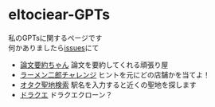 # eltociear-GPTs
私のGPTsに関するページです<br>
何かありましたら[issues](https://github.com/eltociear/eltociear-GPTs/issues)にて

- [論文要約ちゃん](https://chat.openai.com/g/g-h83B7EykG-lun-wen-yao-yue-tiyan) 論文を要約してくれる頑張り屋
- [ラーメン二郎チャレンジ](https://chat.openai.com/g/g-9FbJSgDrI-ramener-lang-tiyarenzi) ヒントを元にどの店舗かを当てよ！
- [オタク聖地検索](https://chat.openai.com/g/g-nKTA7M2Ws-otakusheng-di-jian-suo) 駅名を入力すると近くの聖地を探します
- [ドラクエ]() ドラクエクローン？

